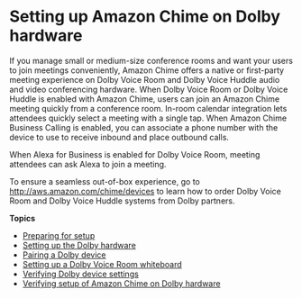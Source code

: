 # Setting up Amazon Chime on Dolby hardware<a name="setup-dolby"></a>

If you manage small or medium\-size conference rooms and want your users to join meetings conveniently, Amazon Chime offers a native or first\-party meeting experience on Dolby Voice Room and Dolby Voice Huddle audio and video conferencing hardware\. When Dolby Voice Room or Dolby Voice Huddle is enabled with Amazon Chime, users can join an Amazon Chime meeting quickly from a conference room\. In\-room calendar integration lets attendees quickly select a meeting with a single tap\. When Amazon Chime Business Calling is enabled, you can associate a phone number with the device to use to receive inbound and place outbound calls\.

When Alexa for Business is enabled for Dolby Voice Room, meeting attendees can ask Alexa to join a meeting\. 

To ensure a seamless out\-of\-box experience, go to [http://aws\.amazon\.com/chime/devices](http://aws.amazon.com/chime/devices) to learn how to order Dolby Voice Room and Dolby Voice Huddle systems from Dolby partners\. 

**Topics**
+ [Preparing for setup](prepare-setup.md)
+ [Setting up the Dolby hardware](setup-hardware.md)
+ [Pairing a Dolby device](pair-device.md)
+ [Setting up a Dolby Voice Room whiteboard](setup-whiteboard.md)
+ [Verifying Dolby device settings](device-settings.md)
+ [Verifying setup of Amazon Chime on Dolby hardware](verify-setup.md)